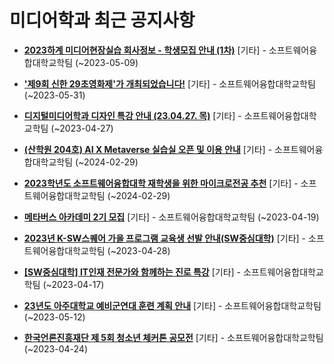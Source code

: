 # 미디어학과 최근 공지사항

* **[2023하계 미디어현장실습 회사정보 - 학생모집 안내 (1차)](https://media.ajou.ac.kr/media/board/board01.jsp?mode=view&amp;article_no=234896&amp;board_wrapper=%2Fmedia%2Fboard%2Fboard01.jsp&amp;pager.offset=0&amp;board_no=304)**
 [기타] - 소프트웨어융합대학교학팀 (~2023-05-09)

* **[&#x27;제9회 신한 29초영화제&#x27;가 개최되었습니다!](https://media.ajou.ac.kr/media/board/board01.jsp?mode=view&amp;article_no=234846&amp;board_wrapper=%2Fmedia%2Fboard%2Fboard01.jsp&amp;pager.offset=0&amp;board_no=304)**
 [기타] - 소프트웨어융합대학교학팀 (~2023-05-31)

* **[디지털미디어학과 디자인 특강 안내 (23.04.27. 목)](https://media.ajou.ac.kr/media/board/board01.jsp?mode=view&amp;article_no=234789&amp;board_wrapper=%2Fmedia%2Fboard%2Fboard01.jsp&amp;pager.offset=0&amp;board_no=304)**
 [기타] - 소프트웨어융합대학교학팀 (~2023-04-27)

* **[(산학원 204호) AI X Metaverse 실습실 오픈 및 이용 안내](https://media.ajou.ac.kr/media/board/board01.jsp?mode=view&amp;article_no=234746&amp;board_wrapper=%2Fmedia%2Fboard%2Fboard01.jsp&amp;pager.offset=0&amp;board_no=304)**
 [기타] - 소프트웨어융합대학교학팀 (~2024-02-29)

* **[2023학년도 소프트웨어융합대학 재학생을 위한 마이크로전공 추천](https://media.ajou.ac.kr/media/board/board01.jsp?mode=view&amp;article_no=234730&amp;board_wrapper=%2Fmedia%2Fboard%2Fboard01.jsp&amp;pager.offset=0&amp;board_no=304)**
 [기타] - 소프트웨어융합대학교학팀 (~2024-02-29)

* **[메타버스 아카데미 2기 모집](https://media.ajou.ac.kr/media/board/board01.jsp?mode=view&amp;article_no=234667&amp;board_wrapper=%2Fmedia%2Fboard%2Fboard01.jsp&amp;pager.offset=0&amp;board_no=304)**
 [기타] - 소프트웨어융합대학교학팀 (~2023-04-19)

* **[2023년 K-SW스퀘어 가을 프로그램 교육생 선발 안내(SW중심대학)](https://media.ajou.ac.kr/media/board/board01.jsp?mode=view&amp;article_no=234628&amp;board_wrapper=%2Fmedia%2Fboard%2Fboard01.jsp&amp;pager.offset=0&amp;board_no=304)**
 [기타] - 소프트웨어융합대학교학팀 (~2023-04-28)

* **[[SW중심대학] IT인재 전문가와 함께하는 진로 특강](https://media.ajou.ac.kr/media/board/board01.jsp?mode=view&amp;article_no=234595&amp;board_wrapper=%2Fmedia%2Fboard%2Fboard01.jsp&amp;pager.offset=0&amp;board_no=304)**
 [기타] - 소프트웨어융합대학교학팀 (~2023-04-17)

* **[23년도 아주대학교 예비군연대 훈련 계획 안내](https://media.ajou.ac.kr/media/board/board01.jsp?mode=view&amp;article_no=234592&amp;board_wrapper=%2Fmedia%2Fboard%2Fboard01.jsp&amp;pager.offset=0&amp;board_no=304)**
 [기타] - 소프트웨어융합대학교학팀 (~2023-05-12)

* **[한국언론진흥재단 제 5회 청소년 체커톤 공모전](https://media.ajou.ac.kr/media/board/board01.jsp?mode=view&amp;article_no=234580&amp;board_wrapper=%2Fmedia%2Fboard%2Fboard01.jsp&amp;pager.offset=0&amp;board_no=304)**
 [기타] - 소프트웨어융합대학교학팀 (~2023-04-24)
